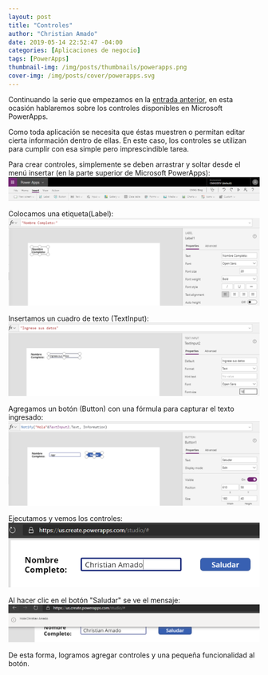 ```yaml
---
layout: post
title: "Controles"
author: "Christian Amado"
date: 2019-05-14 22:52:47 -04:00
categories: [Aplicaciones de negocio]
tags: [PowerApps]
thumbnail-img: /img/posts/thumbnails/powerapps.png
cover-img: /img/posts/cover/powerapps.svg
---
```


Continuando la serie que empezamos en la [entrada anterior](/2019/05/formularios/), en esta ocasión hablaremos sobre los controles disponibles en Microsoft PowerApps.

Como toda aplicación se necesita que éstas muestren o permitan editar cierta información dentro de ellas. En este caso, los controles se utilizan para cumplir con esa simple pero imprescindible tarea.

<!--more-->

Para crear controles, simplemente se deben arrastrar y soltar desde el menú insertar (en la parte superior de Microsoft PowerApps):  
![](/img/posts/migrated/2019/05/1-1.png)  

Colocamos una etiqueta(Label):  
![](/img/posts/migrated/2019/05/2-1.png)  

Insertamos un cuadro de texto (TextInput):  
![](/img/posts/migrated/2019/05/3-1.png)  

Agregamos un botón (Button) con una fórmula para capturar el texto ingresado:  
![](/img/posts/migrated/2019/05/4-1.png)  

Ejecutamos y vemos los controles:  
![](/img/posts/migrated/2019/05/5-1.png)  

Al hacer clic en el botón "Saludar" se ve el mensaje:  
![](/img/posts/migrated/2019/05/6-1.png)  

De esta forma, logramos agregar controles y una pequeña funcionalidad al botón.